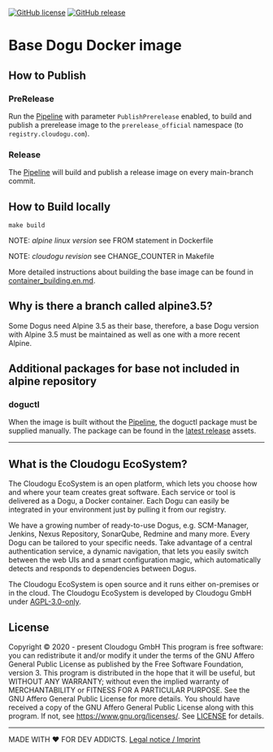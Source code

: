 [![GitHub license](https://img.shields.io/github/license/cloudogu/base.svg)](https://github.com/cloudogu/base/blob/master/LICENSE)
[![GitHub release](https://img.shields.io/github/release/cloudogu/base.svg)](https://github.com/cloudogu/base/releases)

# Base Dogu Docker image

## How to Publish

### PreRelease

Run the [Pipeline](https://ecosystem.cloudogu.com/jenkins/job/cloudogu-github/job/base) with parameter `PublishPrerelease` enabled,
to build and publish a prerelease image to the `prerelease_official` namespace (to `registry.cloudogu.com`).

### Release

The [Pipeline](https://ecosystem.cloudogu.com/jenkins/job/cloudogu-github/job/base) will build and publish a release image on every main-branch commit.

## How to Build locally

    make build


NOTE: _alpine linux version_ see FROM statement in Dockerfile

NOTE: _cloudogu revision_ see CHANGE_COUNTER in Makefile

More detailed instructions about building the base image can be found in [container_building.en.md](docs/container_building_en.md).

## Why is there a branch called alpine3.5?

Some Dogus need Alpine 3.5 as their base, therefore, a base Dogu version with Alpine 3.5 must be maintained as well as one with a more recent Alpine.

## Additional packages for base not included in alpine repository

### doguctl

When the image is built without the [Pipeline](https://ecosystem.cloudogu.com/jenkins/job/cloudogu-github/job/base),
the doguctl package must be supplied manually. The package can be found in the [latest release](https://github.com/cloudogu/doguctl/releases/latest) assets.

---
## What is the Cloudogu EcoSystem?
The Cloudogu EcoSystem is an open platform, which lets you choose how and where your team creates great software. Each service or tool is delivered as a Dogu, a Docker container. Each Dogu can easily be integrated in your environment just by pulling it from our registry.

We have a growing number of ready-to-use Dogus, e.g. SCM-Manager, Jenkins, Nexus Repository, SonarQube, Redmine and many more. Every Dogu can be tailored to your specific needs. Take advantage of a central authentication service, a dynamic navigation, that lets you easily switch between the web UIs and a smart configuration magic, which automatically detects and responds to dependencies between Dogus.

The Cloudogu EcoSystem is open source and it runs either on-premises or in the cloud. The Cloudogu EcoSystem is developed by Cloudogu GmbH under [AGPL-3.0-only](https://spdx.org/licenses/AGPL-3.0-only.html).

## License
Copyright © 2020 - present Cloudogu GmbH
This program is free software: you can redistribute it and/or modify it under the terms of the GNU Affero General Public License as published by the Free Software Foundation, version 3.
This program is distributed in the hope that it will be useful, but WITHOUT ANY WARRANTY; without even the implied warranty of MERCHANTABILITY or FITNESS FOR A PARTICULAR PURPOSE. See the GNU Affero General Public License for more details.
You should have received a copy of the GNU Affero General Public License along with this program. If not, see https://www.gnu.org/licenses/.
See [LICENSE](LICENSE) for details.


---
MADE WITH :heart:&nbsp;FOR DEV ADDICTS. [Legal notice / Imprint](https://cloudogu.com/en/imprint/?mtm_campaign=ecosystem&mtm_kwd=imprint&mtm_source=github&mtm_medium=link)

